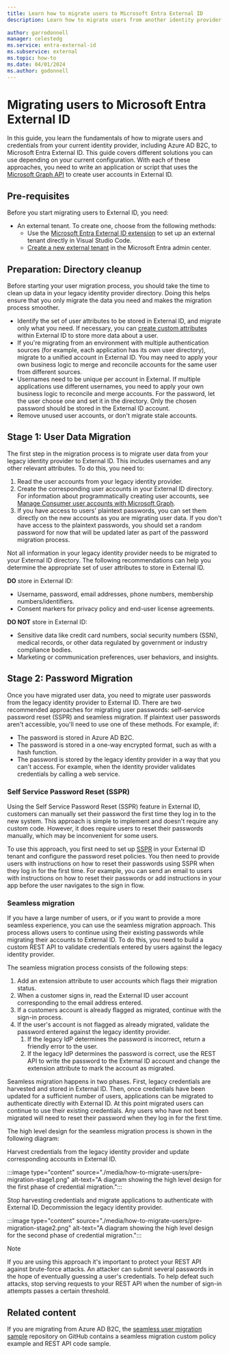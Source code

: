 ```yaml
---
title: Learn how to migrate users to Microsoft Entra External ID
description: Learn how to migrate users from another identity provider to Microsoft Entra External ID.
 
author: garrodonnell   
manager: celestedg
ms.service: entra-external-id
ms.subservice: external
ms.topic: how-to
ms.date: 04/01/2024
ms.author: godonnell
---
```


# Migrating users to Microsoft Entra External ID

In this guide, you learn the fundamentals of how to migrate users and credentials from your current identity provider, including Azure AD B2C, to Microsoft Entra External ID. This guide covers different solutions you can use depending on your current configuration. With each of these approaches, you need to write an application or script that uses the [Microsoft Graph API](/graph/api/resources/identity-network-access-overview) to create user accounts in External ID.

## Pre-requisites

Before you start migrating users to External ID, you need:

- An external tenant. To create one, choose from the following methods:
  - Use the [Microsoft Entra External ID extension](https://aka.ms/ciamvscode/samples/marketplace) to set up an external tenant directly in Visual Studio Code.
  - [Create a new external tenant](how-to-create-external-tenant-portal.md) in the Microsoft Entra admin center.

## Preparation: Directory cleanup

Before starting your user migration process, you should take the time to clean up data in your legacy identity provider directory. Doing this helps ensure that you only migrate the data you need and makes the migration process smoother.

- Identify the set of user attributes to be stored in External ID, and migrate only what you need. If necessary, you can [create custom attributes](concept-user-attributes.md) within External ID to store more data about a user.
- If you're migrating from an environment with multiple authentication sources (for example, each application has its own user directory), migrate to a unified account in External ID. You may need to apply your own business logic to merge and reconcile accounts for the same user from different sources.
- Usernames need to be unique per account in External. If multiple applications use different usernames, you need to apply your own business logic to reconcile and merge accounts. For the password, let the user choose one and set it in the directory. Only the chosen password should be stored in the External ID account.
- Remove unused user accounts, or don't migrate stale accounts.

## Stage 1: User Data Migration

The first step in the migration process is to migrate user data from your legacy identity provider to External ID. This includes usernames and any other relevant attributes. To do this, you need to:

1. Read the user accounts from your legacy identity provider. 
1. Create the corresponding user accounts in your External ID directory. For information about programmatically creating user accounts, see [Manage Consumer user accounts with Microsoft Graph](/graph/api/user-post-users?view=graph-rest-1.0&tabs=http#example-2-create-a-user-with-social-and-local-account-identities-in-azure-ad-b2c&preserve-view=true). 
1. If you have access to users' plaintext passwords, you can set them directly on the new accounts as you are migrating user data. If you don't have access to the plaintext passwords, you should set a random password for now that will be updated later as part of the password migration process. 

Not all information in your legacy identity provider needs to be migrated to your External ID directory. The following recommendations can help you determine the appropriate set of user attributes to store in External ID.

**DO** store in External ID:

- Username, password, email addresses, phone numbers, membership numbers/identifiers.
- Consent markers for privacy policy and end-user license agreements.

**DO NOT** store in External ID:

- Sensitive data like credit card numbers, social security numbers (SSN), medical records, or other data regulated by government or industry compliance bodies.
- Marketing or communication preferences, user behaviors, and insights.

## Stage 2: Password Migration

Once you have migrated user data, you need to migrate user passwords from the legacy identity provider to External ID. There are two recommended approaches for migrating user passwords: self-service password reset (SSPR) and seamless migration. If plaintext user passwords aren't accessible, you'll need to use one of these methods. For example, if: 

- The password is stored in Azure AD B2C. 
- The password is stored in a one-way encrypted format, such as with a hash function. 
- The password is stored by the legacy identity provider in a way that you can't access. For example, when the identity provider validates credentials by calling a web service. 

### Self Service Password Reset (SSPR)

Using the Self Service Password Reset (SSPR) feature in External ID, customers can manually set their password the first time they log in to the new system. This approach is simple to implement and doesn't require any custom code.  However, it does require users to reset their passwords manually, which may be inconvenient for some users.

To use this approach, you first need to set up [SSPR](how-to-enable-password-reset-customers.md) in your External ID tenant and configure the password reset policies. You then need to provide users with instructions on how to reset their passwords using SSPR when they log in for the first time. For example, you can send an email to users with instructions on how to reset their passwords or add instructions in your app before the user navigates to the sign in flow.

### Seamless migration

If you have a large number of users, or if you want to provide a more seamless experience, you can use the seamless migration approach. This process allows users to continue using their existing passwords while migrating their accounts to External ID. To do this, you need to build a custom REST API to validate credentials entered by users against the legacy identity provider. 

The seamless migration process consists of the following steps:

1. Add an extension attribute to user accounts which flags their migration status. 
1. When a customer signs in, read the External ID user account corresponding to the email address entered. 
1. If a customers account is already flagged as migrated, continue with the sign-in process.
1. If the user's account is not flagged as already migrated, validate the password entered against the legacy identity provider. 
    1. If the legacy IdP determines the password is incorrect, return a friendly error to the user. 
    1. If the legacy IdP determines the password is correct, use the REST API to write the password to the External ID account and change the extension attribute to mark the account as migrated.

Seamless migration happens in two phases. First, legacy credentials are harvested and stored in External ID. Then, once credentials have been updated for a sufficient number of users, applications can be migrated to authenticate directly with External ID. At this point migrated users can continue to use their existing credentials. Any users who have not been migrated will need to reset their password when they log in for the first time.

The high level design for the seamless migration process is shown in the following diagram:

Harvest credentials from the legacy identity provider and update corresponding accounts in External ID.

:::image type="content" source="./media/how-to-migrate-users/pre-migration-stage1.png" alt-text="A diagram showing the high level design for the first phase of credential migration.":::

Stop harvesting credentials and migrate applications to authenticate with External ID. Decommission the legacy identity provider.

:::image type="content" source="./media/how-to-migrate-users/pre-migration-stage2.png" alt-text="A diagram showing the high level design for the second phase of credential migration.":::

> [!Note]
> If you are using this approach it's important to protect your REST API against brute-force attacks. An attacker can submit several passwords in the hope of eventually guessing a user's credentials. To help defeat such attacks, stop serving requests to your REST API when the number of sign-in attempts passes a certain threshold.

## Related content

If you are migrating from Azure AD B2C, the [seamless user migration sample](https://github.com/azure-ad-b2c/samples/tree/master/policies/migrate-to-entra-external-id-for-customers) repository on GitHub contains a seamless migration custom policy example and REST API code sample.
